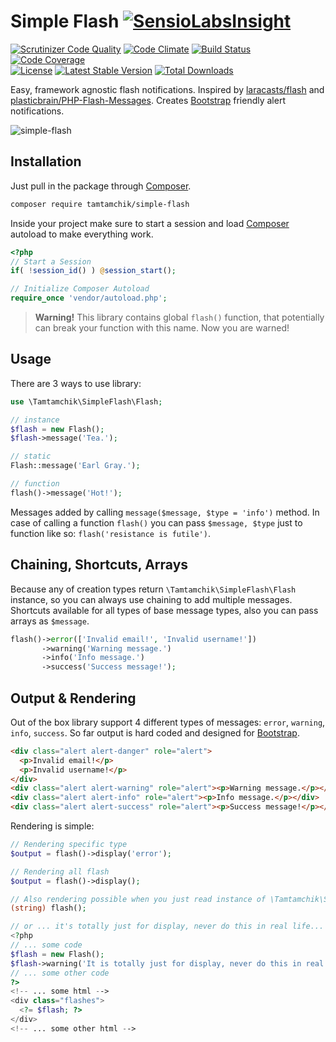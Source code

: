 # Simple Flash [![SensioLabsInsight](https://insight.sensiolabs.com/projects/64bbe2d0-055e-402a-8704-ea7dd6087b16/small.png)](https://insight.sensiolabs.com/projects/64bbe2d0-055e-402a-8704-ea7dd6087b16)

[![Scrutinizer Code Quality](https://img.shields.io/scrutinizer/g/tamtamchik/simple-flash.svg?style=flat-square)](https://scrutinizer-ci.com/g/tamtamchik/simple-flash/?branch=master) [![Code Climate](https://img.shields.io/codeclimate/github/tamtamchik/simple-flash.svg?style=flat-square)](https://codeclimate.com/github/tamtamchik/simple-flash) [![Build Status](https://img.shields.io/scrutinizer/build/g/tamtamchik/simple-flash.svg?style=flat-square)](https://scrutinizer-ci.com/g/tamtamchik/simple-flash/build-status/master) [![Code Coverage](https://img.shields.io/scrutinizer/coverage/g/tamtamchik/simple-flash.svg?style=flat-square)](https://scrutinizer-ci.com/g/tamtamchik/simple-flash/?branch=master)  
[![License](https://img.shields.io/packagist/l/tamtamchik/simple-flash.svg?style=flat-square)](https://packagist.org/packages/tamtamchik/simple-flash) [![Latest Stable Version](https://img.shields.io/packagist/v/tamtamchik/simple-flash.svg?style=flat-square)](https://packagist.org/packages/tamtamchik/simple-flash) [![Total Downloads](https://img.shields.io/packagist/dt/tamtamchik/simple-flash.svg?style=flat-square)](https://packagist.org/packages/tamtamchik/simple-flash/stats) 

Easy, framework agnostic flash notifications. Inspired by [laracasts/flash](https://github.com/laracasts/flash) and [plasticbrain/PHP-Flash-Messages](https://github.com/plasticbrain/PHP-Flash-Messages). Creates [Bootstrap](http://getbootstrap.com) friendly alert notifications.

![simple-flash](https://dl.dropboxusercontent.com/u/1285445/pub/simple-flash.png)

## Installation

Just pull in the package through [Composer](http://getcomposer.org).

```bash
composer require tamtamchik/simple-flash
```

Inside your project make sure to start a session and load [Composer](http://getcomposer.org) autoload to make everything work.

````php
<?php
// Start a Session
if( !session_id() ) @session_start();

// Initialize Composer Autoload
require_once 'vendor/autoload.php';
````

> **Warning!** This library contains global `flash()` function, that potentially can break your function with this name. Now you are warned!

## Usage

There are 3 ways to use library:

```php
use \Tamtamchik\SimpleFlash\Flash;

// instance
$flash = new Flash();
$flash->message('Tea.');

// static
Flash::message('Earl Gray.');

// function
flash()->message('Hot!');
```

Messages added by calling `message($message, $type = 'info')` method. In case of calling a function `flash()` you can pass `$message, $type` just to function like so: `flash('resistance is futile')`.

## Chaining, Shortcuts, Arrays

Because any of creation types return `\Tamtamchik\SimpleFlash\Flash` instance, so you can always use chaining to add multiple messages. Shortcuts available for all types of base message types, also you can pass arrays as `$message`.

```php
flash()->error(['Invalid email!', 'Invalid username!'])
       ->warning('Warning message.')
       ->info('Info message.')
       ->success('Success message!');
```

## Output & Rendering

Out of the box library support 4 different types of messages: `error`, `warning`, `info`, `success`. So far output is hard coded and designed for [Bootstrap](http://getbootstrap.com).

```html
<div class="alert alert-danger" role="alert">
  <p>Invalid email!</p>
  <p>Invalid username!</p>
</div>
<div class="alert alert-warning" role="alert"><p>Warning message.</p></div>
<div class="alert alert-info" role="alert"><p>Info message.</p></div>
<div class="alert alert-success" role="alert"><p>Success message!</p></div>
```

Rendering is simple:

```php
// Rendering specific type
$output = flash()->display('error');

// Rendering all flash
$output = flash()->display();

// Also rendering possible when you just read instance of \Tamtamchik\SimpleFlash\Flash object as a string
(string) flash(); 

// or ... it's totally just for display, never do this in real life...
<?php 
// ... some code 
$flash = new Flash();  
$flash->warning('It is totally just for display, never do this in real life...');
// ... some other code 
?>
<!-- ... some html -->
<div class="flashes">
  <?= $flash; ?>
</div>
<!-- ... some other html -->
```
